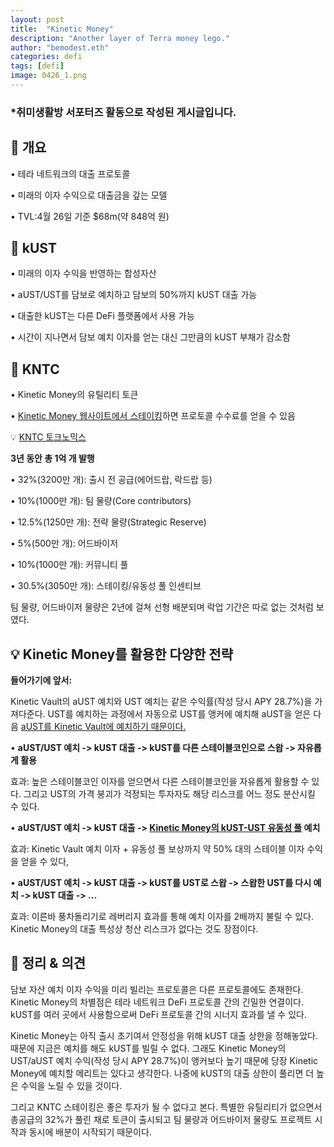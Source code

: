 ```yaml
---
layout: post
title:  "Kinetic Money"
description: "Another layer of Terra money lego."
author: "bemodest.eth"
categories: defi
tags: [defi]
image: 0426_1.png
---
```


### *취미생활방 서포터즈 활동으로 작성된 게시글입니다.

## 🔎 개요
• 테라 네트워크의 대출 프로토콜

• 미래의 이자 수익으로 대출금을 갚는 모델

• TVL:4월 26일 기준 $68m(약 848억 원)

## 🔎 kUST
• 미래의 이자 수익을 반영하는 합성자산

• aUST/UST를 담보로 예치하고 담보의 50%까지 kUST 대출 가능

• 대출한 kUST는 다른 DeFi 플랫폼에서 사용 가능

• 시간이 지나면서 담보 예치 이자를 얻는 대신 그만큼의 kUST 부채가 감소함

## 🔎 KNTC
• Kinetic Money의 유틸리티 토큰

• [Kinetic Money 웹사이트에서 스테이킹](https://app.kinetic.money/stake)하면 프로토콜 수수료를 얻을 수 있음

💡 [KNTC 토크노믹스](https://medium.com/@kinetic_money/chapter-5-kntc-tokenomics-44f92a88367b) 

**3년 동안 총 1억 개 발행**

• 32%(3200만 개): 출시 전 공급(에어드랍, 락드랍 등)

• 10%(1000만 개): 팀 물량(Core contributors)

• 12.5%(1250만 개): 전략 물량(Strategic Reserve)

• 5%(500만 개): 어드바이저

• 10%(1000만 개): 커뮤니티 풀 

• 30.5%(3050만 개): 스테이킹/유동성 풀 인센티브

팀 물량, 어드바이저 물량은 2년에 걸쳐 선형 배분되며 락업 기간은 따로 없는 것처럼 보였다.

## 💡 Kinetic Money를 활용한 다양한 전략
**들어가기에 앞서:**

Kinetic Vault의 aUST 예치와 UST 예치는 같은 수익률(작성 당시 APY 28.7%)을 가져다준다. UST를 예치하는 과정에서 자동으로 UST를 앵커에 예치해 aUST을 얻은 다음 [aUST를 Kinetic Vault에 예치하기 때문이다.](https://terrasco.pe/mainnet/contracts/terra1w93d2h57mkhkc8wgetvnj67peakvcpzgazvf2a)

• **aUST/UST 예치 -> kUST 대출 -> kUST를 다른 스테이블코인으로 스왑 -> 자유롭게 활용**

효과: 높은 스테이블코인 이자를 얻으면서 다른 스테이블코인을 자유롭게 활용할 수 있다. 그리고 UST의 가격 붕괴가 걱정되는 투자자도 해당 리스크를 어느 정도 분산시킬 수 있다.

• **aUST/UST 예치 -> kUST 대출 -> [Kinetic Money의 kUST-UST 유동성 풀](https://app.kinetic.money/stake) 예치**

효과: Kinetic Vault 예치 이자 + 유동성 풀 보상까지 약 50% 대의 스테이블 이자 수익을 얻을 수 있다,

• **aUST/UST 예치 -> kUST 대출 -> kUST를 UST로 스왑 -> 스왑한 UST를 다시 예치 -> kUST 대출 -> ...**

효과: 이른바 풍차돌리기로 레버리지 효과를 통해 예치 이자를 2배까지 불릴 수 있다. Kinetic Money의 대출 특성상 청산 리스크가 없다는 것도 장점이다.

## 🔎 정리 & 의견
담보 자산 예치 이자 수익을 미리 빌리는 프로토콜은 다른 프로토콜에도 존재한다. Kinetic Money의 차별점은 테라 네트워크 DeFi 프로토콜 간의 긴밀한 연결이다. kUST를 여러 곳에서 사용함으로써 DeFi 프로토콜 간의 시너지 효과를 낼 수 있다.

Kinetic Money는 아직 출시 초기여서 안정성을 위해 kUST 대출 상한을 정해놓았다. 때문에 지금은 예치를 해도 kUST를 빌릴 수 없다. 그래도 Kinetic Money의 UST/aUST 예치 수익(작성 당시 APY 28.7%)이 앵커보다 높기 때문에 당장 Kinetic Money에 예치할 메리트는 있다고 생각한다. 나중에 kUST의 대출 상한이 풀리면 더 높은 수익을 노릴 수 있을 것이다.

그리고 KNTC 스테이킹은 좋은 투자가 될 수 없다고 본다. 특별한 유틸리티가 없으면서 총공급의 32%가 풀린 채로 토큰이 출시되고 팀 물량과 어드바이저 물량도 프로젝트 시작과 동시에 배분이 시작되기 때문이다.
